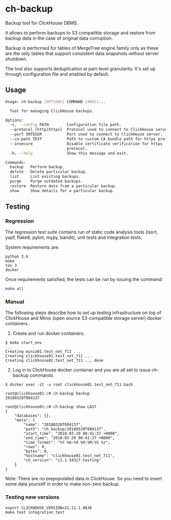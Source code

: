# ch-backup

Backup tool for ClickHouse DBMS.

It allows to perform backups to S3 compatible storage and restore from backup
 data in the case of original data corruption.

Backup is performed for tables of MergeTree engine family only as these are
 the only tables that support consistent data snapshots without server shutdown.

The tool also supports deduplication at part-level granularity. It's set up
 through configuration file and enabled by default.


## Usage

```bash
Usage: ch-backup [OPTIONS] COMMAND [ARGS]...

  Tool for managing ClickHouse backups.

Options:
  -c, --config PATH        Configuration file path.
  --protocol [http|https]  Protocol used to connect to ClickHouse server.
  --port INTEGER           Port used to connect to ClickHouse server.
  --ca-path TEXT           Path to custom CA bundle path for https protocol.
  --insecure               Disable certificate verification for https
                           protocol.
  -h, --help               Show this message and exit.

Commands:
  backup   Perform backup.
  delete   Delete particular backup.
  list     List existing backups.
  purge    Purge outdated backups.
  restore  Restore data from a particular backup.
  show     Show details for a particular backup.
```

## Testing

### Regression

The regression test suite contains run of static code analysis tools (isort, yapf, flake8, pylint, mypy, bandit),
unit tests and integration tests.

System requirements are:
```
python 3.6
make
tox 3
docker
```

Once requirements satisfied, the tests can be run by issuing the command:

```bash
make all
```

### Manual

The following steps describe how to set up testing infrastructure on top of
 ClickHouse and Minio (open source S3-compatible storage server) docker
 containers.

1. Create and run docker containers.
```
$ make start_env
...
Creating minio01.test_net_711 ...
Creating clickhouse01.test_net_711 ...
Creating clickhouse02.test_net_711 ... done
```

2. Log in to ClickHouse docker container and you are all set to issue ch-backup
 commands.
```
$ docker exec -it -u root clickhouse01.test_net_711 bash

root@clickhouse01:/# ch-backup backup
20180320T084137

root@clickhouse01:/# ch-backup show LAST
{
    "databases": {},
    "meta": {
        "name": "20180320T084137",
        "path": "ch_backup/20180320T084137",
        "start_time": "2018-03-20 08:41:37 +0000",
        "end_time": "2018-03-20 08:41:37 +0000",
        "time_format": "%Y-%m-%d %H:%M:%S %z",
        "rows": 0,
        "bytes": 0,
        "hostname": "clickhouse01.test_net_711",
        "ch_version": "v1.1.54327-testing"
    }
}
```

Note: There are no prepopulated data in ClickHouse. So you need to insert some
 data yourself in order to make non-zero backup.

### Testing new versions

```
export CLICKHOUSE_VERSION=21.11.1.8636
make test integration_test
```
